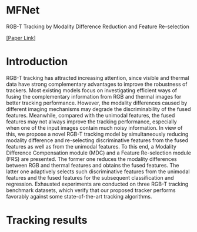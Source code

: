 # MFNet
RGB-T Tracking by Modality Difference Reduction and Feature Re-selection

[[Paper Link]](https://papers.ssrn.com/sol3/papers.cfm?abstract_id=4137009/)

# Introduction
RGB-T tracking has attracted increasing attention, since visible and thermal data have strong complementary advantages to improve the robustness of trackers. Most existing models focus on investigating efficient ways of fusing the complementary information from RGB and thermal images for better tracking performance. However, the modality differences caused by different imaging mechanisms may degrade the discriminability of the fused features. Meanwhile, compared with the unimodal features, the fused features may not always improve the tracking performance, especially when one of the input images contain much noisy information. In view of this, we propose a novel RGB-T tracking model by simultaneously reducing modality difference and re-selecting discriminative features from the fused features as well as from the unimodal features. To this end, a Modality Difference Compensation module (MDC) and a Feature Re-selection module (FRS) are presented. The former one reduces the modality differences between RGB and thermal features and obtains the fused features. The latter one adaptively selects such discriminative features from the unimodal features and the fused features for the subsequent classification and regression. Exhausted experiments are conducted on three RGB-T tracking benchmark datasets, which verify that our proposed tracker performs favorably against some state-of-the-art tracking algorithms.

# Tracking results
